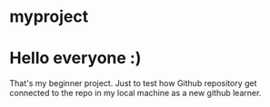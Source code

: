 # myproject
<h1>Hello everyone :) </h1>
That's my beginner project.
Just to test how Github repository get connected to the repo in my local machine as a new github learner.
